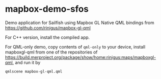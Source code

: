 # mapbox-demo-sfos

Demo application for Sailfish using Mapbox GL Native QML bindings from
https://github.com/rinigus/mapbox-gl-qml

For C++ version, install the compiled app.

For QML-only demo, copy contents of `qml-only` to your device, install
mapboxgl-qml from one of the repositories of
https://build.merproject.org/package/show/home:rinigus:maps/mapboxgl-qml,
and run it by

```
qmlscene mapbox-gl-qml.qml
```
